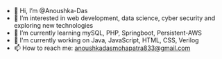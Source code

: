 - 👋 Hi, I’m @Anoushka-Das
- 👀 I’m interested in web development, data science, cyber security and exploring new technologies 
- 🌱 I’m currently learning mySQL, PHP, Springboot, Persistent-AWS
- 💞️ I'm currently working on Java, JavaScript, HTML, CSS, Verilog
- 📫 How to reach me: anoushkadasmohapatra833@gmail.com

<!---
Anoushka-Das/Anoushka-Das is a ✨ special ✨ repository because its `README.md` (this file) appears on your GitHub profile.
You can click the Preview link to take a look at your changes.
--->
